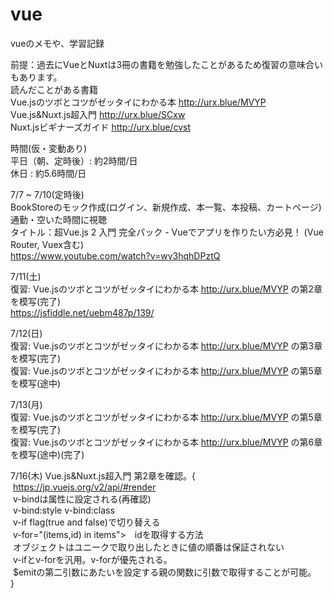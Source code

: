# vue
vueのメモや、学習記録

前提：過去にVueとNuxtは3冊の書籍を勉強したことがあるため復習の意味合いもあります。  
読んだことがある書籍  
Vue.jsのツボとコツがゼッタイにわかる本 http://urx.blue/MVYP  
Vue.js&Nuxt.js超入門 http://urx.blue/SCxw  
Nuxt.jsビギナーズガイド http://urx.blue/cvst  

時間(仮・変動あり)  
平日（朝、定時後）: 約2時間/日  
休日 : 約5.6時間/日    

7/7 ~ 7/10(定時後)  
BookStoreのモック作成(ログイン、新規作成、本一覧、本投稿、カートページ)  
通勤・空いた時間に視聴  
タイトル：超Vue.js 2 入門 完全パック - Vueでアプリを作りたい方必見！ (Vue Router, Vuex含む)  
https://www.youtube.com/watch?v=wy3hqhDPztQ  
  
7/11(土)  
復習: Vue.jsのツボとコツがゼッタイにわかる本 http://urx.blue/MVYP  の第2章を模写(完了)  
https://jsfiddle.net/uebm487p/139/

7/12(日)  
復習: Vue.jsのツボとコツがゼッタイにわかる本 http://urx.blue/MVYP  の第3章を模写(完了)  
復習: Vue.jsのツボとコツがゼッタイにわかる本 http://urx.blue/MVYP  の第5章を模写(途中)    
  
7/13(月)  
復習: Vue.jsのツボとコツがゼッタイにわかる本 http://urx.blue/MVYP  の第5章を模写(完了)  
復習: Vue.jsのツボとコツがゼッタイにわかる本 http://urx.blue/MVYP  の第6章を模写(途中)(完了)

7/16(木)
Vue.js&Nuxt.js超入門 第2章を確認。{  
&nbsp;https://jp.vuejs.org/v2/api/#render    
&nbsp;v-bindは属性に設定される(再確認)  
&nbsp;v-bind:style v-bind:class  
&nbsp;v-if flag(true and false)で切り替える  
&nbsp;v-for="(items,id) in items">　idを取得する方法  
&nbsp;オブジェクトはユニークで取り出したときに値の順番は保証されない  
&nbsp;v-ifとv-forを汎用。v-forが優先される。  
&nbsp;$emitの第二引数にあたいを設定する親の関数に引数で取得することが可能。  
}  
